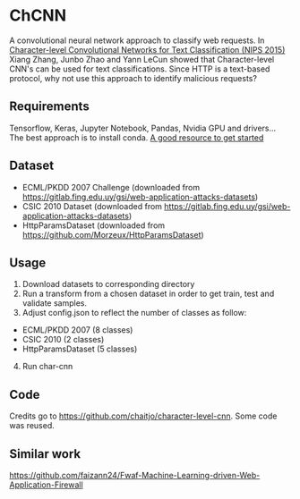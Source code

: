 # ChCNN
A convolutional neural network approach to classify web requests. 
In [Character-level Convolutional Networks for Text Classification (NIPS 2015)](http://arxiv.org/abs/1509.01626)  Xiang Zhang, Junbo Zhao and Yann LeCun showed that Character-level CNN's can be used for text classifications. Since HTTP is a text-based protocol, why not use  this approach to identify malicious requests?


## Requirements
Tensorflow, Keras, Jupyter Notebook, Pandas, Nvidia GPU and drivers...
The best approach is to install conda. [A good resource to get started](https://medium.com/datadriveninvestor/install-tensorflow-gpu-to-use-nvidia-gpu-on-ubuntu-18-04-do-ai-71b0ce64ebc5)

## Dataset

* ECML/PKDD 2007 Challenge (downloaded from https://gitlab.fing.edu.uy/gsi/web-application-attacks-datasets)
* CSIC 2010 Dataset (downloaded from https://gitlab.fing.edu.uy/gsi/web-application-attacks-datasets)
* HttpParamsDataset (downloaded from https://github.com/Morzeux/HttpParamsDataset)

## Usage
1. Download datasets to corresponding directory
2. Run a transform from a chosen dataset in order to get train, test and validate samples. 
3. Adjust config.json to reflect the number of classes as follow:
  * ECML/PKDD 2007 (8 classes)
  * CSIC 2010 (2 classes)
  * HttpParamsDataset (5 classes)
4. Run char-cnn

## Code
Credits go to https://github.com/chaitjo/character-level-cnn. Some code was reused. 

## Similar work
https://github.com/faizann24/Fwaf-Machine-Learning-driven-Web-Application-Firewall




